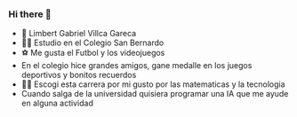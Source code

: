 ### Hi there 👋
- 👨 Limbert Gabriel Villca Gareca
- 👨‍🎓 Estudio en el Colegio San Bernardo
- ⚽ Me gusta el Futbol y los videojuegos
- En el colegio hice grandes amigos, gane medalle en los juegos deportivos y bonitos recuerdos
- 👨‍💻 Escogi esta carrera por mi gusto por las matematicas y la tecnologia
- Cuando salga de la universidad quisiera programar una IA que me ayude en alguna actividad
<!--
**Gabriel37c137/Gabriel37c137** is a ✨ _special_ ✨ repository because its `README.md` (this file) appears on your GitHub profile.

Here are some ideas to get you started:
